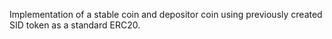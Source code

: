 Implementation of a stable coin and depositor coin using previously created SID token as a standard ERC20.
